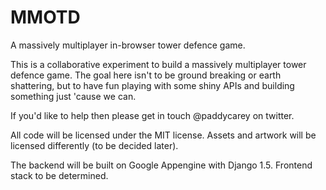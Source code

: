 MMOTD
=====

A massively multiplayer in-browser tower defence game.

This is a collaborative experiment to build a massively multiplayer tower defence game.  The goal here isn't to be ground breaking or earth shattering, but to have fun playing with some shiny APIs and building something just 'cause we can.

If you'd like to help then please get in touch @paddycarey on twitter.

All code will be licensed under the MIT license.  Assets and artwork will be licensed differently (to be decided later).

The backend will be built on Google Appengine with Django 1.5. Frontend stack to be determined.
